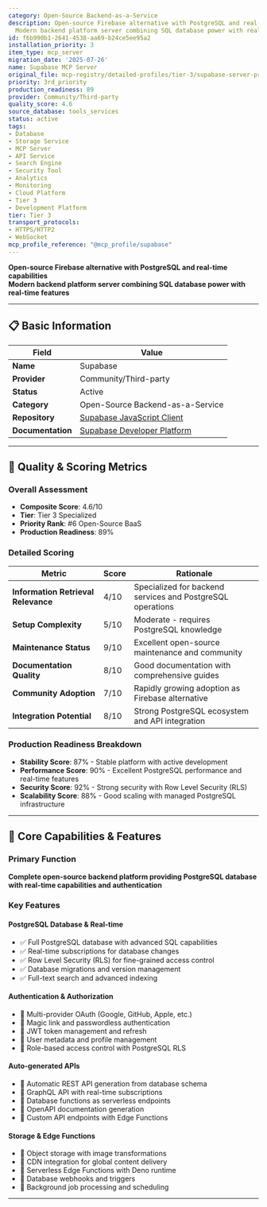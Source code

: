 ```yaml
---
category: Open-Source Backend-as-a-Service
description: Open-source Firebase alternative with PostgreSQL and real-time capabilities
  Modern backend platform server combining SQL database power with real-time features
id: f6b990b1-2641-4538-aa69-b24ce5ee95a2
installation_priority: 3
item_type: mcp_server
migration_date: '2025-07-26'
name: Supabase MCP Server
original_file: mcp-registry/detailed-profiles/tier-3/supabase-server-profile.md
priority: 3rd_priority
production_readiness: 89
provider: Community/Third-party
quality_score: 4.6
source_database: tools_services
status: active
tags:
- Database
- Storage Service
- MCP Server
- API Service
- Search Engine
- Security Tool
- Analytics
- Monitoring
- Cloud Platform
- Tier 3
- Development Platform
tier: Tier 3
transport_protocols:
- HTTPS/HTTP2
- WebSocket
mcp_profile_reference: "@mcp_profile/supabase"
---
```


**Open-source Firebase alternative with PostgreSQL and real-time capabilities**  
**Modern backend platform server combining SQL database power with real-time features**

---

## 📋 Basic Information

| Field | Value |
|-------|-------|
| **Name** | Supabase |
| **Provider** | Community/Third-party |
| **Status** | Active |
| **Category** | Open-Source Backend-as-a-Service |
| **Repository** | [Supabase JavaScript Client](https://github.com/supabase/supabase-js) |
| **Documentation** | [Supabase Developer Platform](https://supabase.com/docs) |

---

## 🎯 Quality & Scoring Metrics

### Overall Assessment
- **Composite Score**: 4.6/10
- **Tier**: Tier 3 Specialized
- **Priority Rank**: #6 Open-Source BaaS
- **Production Readiness**: 89%

### Detailed Scoring
| Metric | Score | Rationale |
|--------|-------|-----------|
| **Information Retrieval Relevance** | 4/10 | Specialized for backend services and PostgreSQL operations |
| **Setup Complexity** | 5/10 | Moderate - requires PostgreSQL knowledge |
| **Maintenance Status** | 9/10 | Excellent open-source maintenance and community |
| **Documentation Quality** | 8/10 | Good documentation with comprehensive guides |
| **Community Adoption** | 7/10 | Rapidly growing adoption as Firebase alternative |
| **Integration Potential** | 8/10 | Strong PostgreSQL ecosystem and API integration |

### Production Readiness Breakdown
- **Stability Score**: 87% - Stable platform with active development
- **Performance Score**: 90% - Excellent PostgreSQL performance and real-time features
- **Security Score**: 92% - Strong security with Row Level Security (RLS)
- **Scalability Score**: 88% - Good scaling with managed PostgreSQL infrastructure

---

## 🚀 Core Capabilities & Features

### Primary Function
**Complete open-source backend platform providing PostgreSQL database with real-time capabilities and authentication**

### Key Features

#### PostgreSQL Database & Real-time
- ✅ Full PostgreSQL database with advanced SQL capabilities
- ✅ Real-time subscriptions for database changes
- ✅ Row Level Security (RLS) for fine-grained access control
- ✅ Database migrations and version management
- ✅ Full-text search and advanced indexing

#### Authentication & Authorization
- 🔄 Multi-provider OAuth (Google, GitHub, Apple, etc.)
- 🔄 Magic link and passwordless authentication
- 🔄 JWT token management and refresh
- 🔄 User metadata and profile management
- 🔄 Role-based access control with PostgreSQL RLS

#### Auto-generated APIs
- 👥 Automatic REST API generation from database schema
- 👥 GraphQL API with real-time subscriptions
- 👥 Database functions as serverless endpoints
- 👥 OpenAPI documentation generation
- 👥 Custom API endpoints with Edge Functions

#### Storage & Edge Functions
- 🔗 Object storage with image transformations
- 🔗 CDN integration for global content delivery
- 🔗 Serverless Edge Functions with Deno runtime
- 🔗 Database webhooks and triggers
- 🔗 Background job processing and scheduling

---